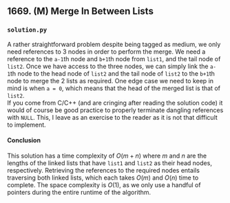 ## 1669. (M) Merge In Between Lists

### `solution.py`
A rather straightforward problem despite being tagged as medium, we only need references to 3 nodes in order to perform the merge. We need a reference to the `a-1`th node and `b+1`th node from `list1`, and the tail node of `list2`. Once we have access to the three nodes, we can simply link the `a-1`th node to the head node of `list2` and the tail node of `list2` to the `b+1`th node to merge the 2 lists as required. One edge case we need to keep in mind is when `a = 0`, which means that the head of the merged list is that of `list2`.  
If you come from C/C++ (and are cringing after reading the solution code) it would of course be good practice to properly terminate dangling references with `NULL`. This, I leave as an exercise to the reader as it is not that difficult to implement.  

#### Conclusion
This solution has a time complexity of $O(m+n)$ where $m$ and $n$ are the lengths of the linked lists that have `list1` and `list2` as their head nodes, respectively. Retrieving the references to the required nodes entails traversing both linked lists, which each takes $O(m)$ and $O(n)$ time to complete. The space complexity is $O(1)$, as we only use a handful of pointers during the entire runtime of the algorithm.  
  

